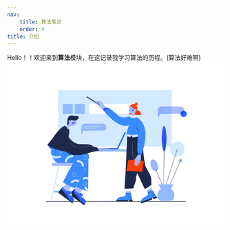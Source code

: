 ```yaml
---
nav:
    title: 算法笔记
    order: 4
title: 介绍
---
```

Hello！！欢迎来到**算法**模块，在这记录我学习算法的历程。(算法好难啊)
![1](../../public/images/suanfa.svg)
